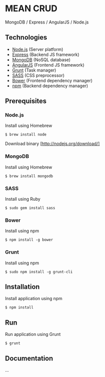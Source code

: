 MEAN CRUD
===================
MongoDB / Express / AngularJS / Node.js

Technologies
-------------------
- [Node.js](http://nodejs.org) (Server platform)
- [Express](http://expressjs.com) (Backend JS framework)
- [MongoDB](http://mongodb.com) (NoSQL database)
- [AngularJS](http://angularjs.org) (Frontend JS framework)
- [Grunt](http://gruntjs.com) (Task manager)
- [SASS](http://sass-lang.com) (CSS preprocessor)
- [Bower](http://bower.io) (Frontend dependency manager)
- [npm](http://npmjs.org) (Backend dependency manager)

Prerequisites
-------------------
### Node.js
Install using Homebrew
```
$ brew install node
```

Download binary
[http://nodejs.org/download/]

### MongoDB
Install using Homebrew
```
$ brew install mongodb
```

### SASS
Install using Ruby
```
$ sudo gem install sass
```

### Bower
Install using npm
```
$ npm install -g bower
```

### Grunt
Install using npm
```
$ sudo npm install -g grunt-cli
```

Installation
-------------------
Install application using npm
```
$ npm install
```

Run
-------------------
Run application using Grunt
```
$ grunt
```

Documentation
-------------------
...
